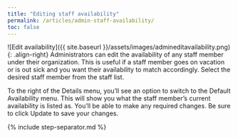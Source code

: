 ```yaml
---
title: "Editing staff availability"
permalink: /articles/admin-staff-availability/
toc: false
---
```


![Edit availability]({{ site.baseurl }}/assets/images/admineditavailability.png){: .align-right} Administrators can edit the availability of any staff member under their organization. This is useful if a staff member goes on vacation or is out sick and you want their availability to match accordingly. Select the desired staff member from the staff list.

To the right of the Details menu, you’ll see an option to switch to the Default Availability menu. This will show you what the staff member’s current availability is listed as. You’ll be able to make any required changes. Be sure to click Update to save your changes.

{% include step-separator.md %}
